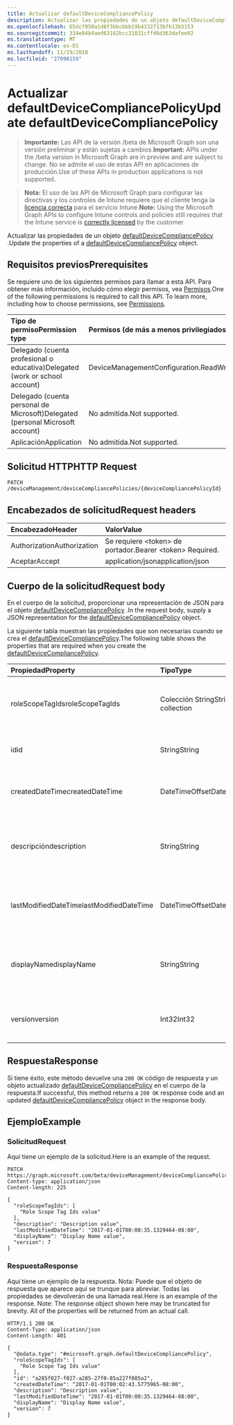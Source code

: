 ```yaml
---
title: Actualizar defaultDeviceCompliancePolicy
description: Actualizar las propiedades de un objeto defaultDeviceCompliancePolicy.
ms.openlocfilehash: 65dcf950a1d8f3bbcbbb19b4132713bfb13b5153
ms.sourcegitcommit: 334e84b4aed63162bcc31831cffd6d363dafee02
ms.translationtype: MT
ms.contentlocale: es-ES
ms.lasthandoff: 11/29/2018
ms.locfileid: "27090159"
---
```

# <a name="update-defaultdevicecompliancepolicy"></a><span data-ttu-id="ba362-103">Actualizar defaultDeviceCompliancePolicy</span><span class="sxs-lookup"><span data-stu-id="ba362-103">Update defaultDeviceCompliancePolicy</span></span>

> <span data-ttu-id="ba362-104">**Importante:** Las API de la versión /beta de Microsoft Graph son una versión preliminar y están sujetas a cambios.</span><span class="sxs-lookup"><span data-stu-id="ba362-104">**Important:** APIs under the /beta version in Microsoft Graph are in preview and are subject to change.</span></span> <span data-ttu-id="ba362-105">No se admite el uso de estas API en aplicaciones de producción.</span><span class="sxs-lookup"><span data-stu-id="ba362-105">Use of these APIs in production applications is not supported.</span></span>

> <span data-ttu-id="ba362-106">**Nota:** El uso de las API de Microsoft Graph para configurar las directivas y los controles de Intune requiere que el cliente tenga la [licencia correcta](https://go.microsoft.com/fwlink/?linkid=839381) para el servicio Intune.</span><span class="sxs-lookup"><span data-stu-id="ba362-106">**Note:** Using the Microsoft Graph APIs to configure Intune controls and policies still requires that the Intune service is [correctly licensed](https://go.microsoft.com/fwlink/?linkid=839381) by the customer.</span></span>

<span data-ttu-id="ba362-107">Actualizar las propiedades de un objeto [defaultDeviceCompliancePolicy](../resources/intune-deviceconfig-defaultdevicecompliancepolicy.md) .</span><span class="sxs-lookup"><span data-stu-id="ba362-107">Update the properties of a [defaultDeviceCompliancePolicy](../resources/intune-deviceconfig-defaultdevicecompliancepolicy.md) object.</span></span>
## <a name="prerequisites"></a><span data-ttu-id="ba362-108">Requisitos previos</span><span class="sxs-lookup"><span data-stu-id="ba362-108">Prerequisites</span></span>
<span data-ttu-id="ba362-p102">Se requiere uno de los siguientes permisos para llamar a esta API. Para obtener más información, incluido cómo elegir permisos, vea [Permisos](/graph/permissions-reference).</span><span class="sxs-lookup"><span data-stu-id="ba362-p102">One of the following permissions is required to call this API. To learn more, including how to choose permissions, see [Permissions](/graph/permissions-reference).</span></span>

|<span data-ttu-id="ba362-111">Tipo de permiso</span><span class="sxs-lookup"><span data-stu-id="ba362-111">Permission type</span></span>|<span data-ttu-id="ba362-112">Permisos (de más a menos privilegiados)</span><span class="sxs-lookup"><span data-stu-id="ba362-112">Permissions (from most to least privileged)</span></span>|
|:---|:---|
|<span data-ttu-id="ba362-113">Delegado (cuenta profesional o educativa)</span><span class="sxs-lookup"><span data-stu-id="ba362-113">Delegated (work or school account)</span></span>|<span data-ttu-id="ba362-114">DeviceManagementConfiguration.ReadWrite.All</span><span class="sxs-lookup"><span data-stu-id="ba362-114">DeviceManagementConfiguration.ReadWrite.All</span></span>|
|<span data-ttu-id="ba362-115">Delegado (cuenta personal de Microsoft)</span><span class="sxs-lookup"><span data-stu-id="ba362-115">Delegated (personal Microsoft account)</span></span>|<span data-ttu-id="ba362-116">No admitida.</span><span class="sxs-lookup"><span data-stu-id="ba362-116">Not supported.</span></span>|
|<span data-ttu-id="ba362-117">Aplicación</span><span class="sxs-lookup"><span data-stu-id="ba362-117">Application</span></span>|<span data-ttu-id="ba362-118">No admitida.</span><span class="sxs-lookup"><span data-stu-id="ba362-118">Not supported.</span></span>|

## <a name="http-request"></a><span data-ttu-id="ba362-119">Solicitud HTTP</span><span class="sxs-lookup"><span data-stu-id="ba362-119">HTTP Request</span></span>
<!-- {
  "blockType": "ignored"
}
-->
``` http
PATCH /deviceManagement/deviceCompliancePolicies/{deviceCompliancePolicyId}
```

## <a name="request-headers"></a><span data-ttu-id="ba362-120">Encabezados de solicitud</span><span class="sxs-lookup"><span data-stu-id="ba362-120">Request headers</span></span>
|<span data-ttu-id="ba362-121">Encabezado</span><span class="sxs-lookup"><span data-stu-id="ba362-121">Header</span></span>|<span data-ttu-id="ba362-122">Valor</span><span class="sxs-lookup"><span data-stu-id="ba362-122">Value</span></span>|
|:---|:---|
|<span data-ttu-id="ba362-123">Authorization</span><span class="sxs-lookup"><span data-stu-id="ba362-123">Authorization</span></span>|<span data-ttu-id="ba362-124">Se requiere &lt;token&gt; de portador.</span><span class="sxs-lookup"><span data-stu-id="ba362-124">Bearer &lt;token&gt; Required.</span></span>|
|<span data-ttu-id="ba362-125">Aceptar</span><span class="sxs-lookup"><span data-stu-id="ba362-125">Accept</span></span>|<span data-ttu-id="ba362-126">application/json</span><span class="sxs-lookup"><span data-stu-id="ba362-126">application/json</span></span>|

## <a name="request-body"></a><span data-ttu-id="ba362-127">Cuerpo de la solicitud</span><span class="sxs-lookup"><span data-stu-id="ba362-127">Request body</span></span>
<span data-ttu-id="ba362-128">En el cuerpo de la solicitud, proporcionar una representación de JSON para el objeto [defaultDeviceCompliancePolicy](../resources/intune-deviceconfig-defaultdevicecompliancepolicy.md) .</span><span class="sxs-lookup"><span data-stu-id="ba362-128">In the request body, supply a JSON representation for the [defaultDeviceCompliancePolicy](../resources/intune-deviceconfig-defaultdevicecompliancepolicy.md) object.</span></span>

<span data-ttu-id="ba362-129">La siguiente tabla muestran las propiedades que son necesarias cuando se crea el [defaultDeviceCompliancePolicy](../resources/intune-deviceconfig-defaultdevicecompliancepolicy.md).</span><span class="sxs-lookup"><span data-stu-id="ba362-129">The following table shows the properties that are required when you create the [defaultDeviceCompliancePolicy](../resources/intune-deviceconfig-defaultdevicecompliancepolicy.md).</span></span>

|<span data-ttu-id="ba362-130">Propiedad</span><span class="sxs-lookup"><span data-stu-id="ba362-130">Property</span></span>|<span data-ttu-id="ba362-131">Tipo</span><span class="sxs-lookup"><span data-stu-id="ba362-131">Type</span></span>|<span data-ttu-id="ba362-132">Descripción</span><span class="sxs-lookup"><span data-stu-id="ba362-132">Description</span></span>|
|:---|:---|:---|
|<span data-ttu-id="ba362-133">roleScopeTagIds</span><span class="sxs-lookup"><span data-stu-id="ba362-133">roleScopeTagIds</span></span>|<span data-ttu-id="ba362-134">Colección String</span><span class="sxs-lookup"><span data-stu-id="ba362-134">String collection</span></span>|<span data-ttu-id="ba362-135">Lista de etiquetas de ámbito para esta instancia de entidad.</span><span class="sxs-lookup"><span data-stu-id="ba362-135">List of Scope Tags for this Entity instance.</span></span> <span data-ttu-id="ba362-136">Heredado de [deviceCompliancePolicy](../resources/intune-deviceconfig-devicecompliancepolicy.md).</span><span class="sxs-lookup"><span data-stu-id="ba362-136">Inherited from [deviceCompliancePolicy](../resources/intune-deviceconfig-devicecompliancepolicy.md)</span></span>|
|<span data-ttu-id="ba362-137">id</span><span class="sxs-lookup"><span data-stu-id="ba362-137">id</span></span>|<span data-ttu-id="ba362-138">String</span><span class="sxs-lookup"><span data-stu-id="ba362-138">String</span></span>|<span data-ttu-id="ba362-139">Clave de la entidad.</span><span class="sxs-lookup"><span data-stu-id="ba362-139">Key of the entity.</span></span> <span data-ttu-id="ba362-140">Heredado de [deviceCompliancePolicy](../resources/intune-deviceconfig-devicecompliancepolicy.md).</span><span class="sxs-lookup"><span data-stu-id="ba362-140">Inherited from [deviceCompliancePolicy](../resources/intune-deviceconfig-devicecompliancepolicy.md)</span></span>|
|<span data-ttu-id="ba362-141">createdDateTime</span><span class="sxs-lookup"><span data-stu-id="ba362-141">createdDateTime</span></span>|<span data-ttu-id="ba362-142">DateTimeOffset</span><span class="sxs-lookup"><span data-stu-id="ba362-142">DateTimeOffset</span></span>|<span data-ttu-id="ba362-143">Fecha y hora en la que se creó el objeto.</span><span class="sxs-lookup"><span data-stu-id="ba362-143">DateTime the object was created.</span></span> <span data-ttu-id="ba362-144">Heredado de [deviceCompliancePolicy](../resources/intune-deviceconfig-devicecompliancepolicy.md).</span><span class="sxs-lookup"><span data-stu-id="ba362-144">Inherited from [deviceCompliancePolicy](../resources/intune-deviceconfig-devicecompliancepolicy.md)</span></span>|
|<span data-ttu-id="ba362-145">descripción</span><span class="sxs-lookup"><span data-stu-id="ba362-145">description</span></span>|<span data-ttu-id="ba362-146">String</span><span class="sxs-lookup"><span data-stu-id="ba362-146">String</span></span>|<span data-ttu-id="ba362-147">Descripción proporcionada por el administrador de la configuración del dispositivo.</span><span class="sxs-lookup"><span data-stu-id="ba362-147">Admin provided description of the Device Configuration.</span></span> <span data-ttu-id="ba362-148">Heredado de [deviceCompliancePolicy](../resources/intune-deviceconfig-devicecompliancepolicy.md).</span><span class="sxs-lookup"><span data-stu-id="ba362-148">Inherited from [deviceCompliancePolicy](../resources/intune-deviceconfig-devicecompliancepolicy.md)</span></span>|
|<span data-ttu-id="ba362-149">lastModifiedDateTime</span><span class="sxs-lookup"><span data-stu-id="ba362-149">lastModifiedDateTime</span></span>|<span data-ttu-id="ba362-150">DateTimeOffset</span><span class="sxs-lookup"><span data-stu-id="ba362-150">DateTimeOffset</span></span>|<span data-ttu-id="ba362-151">Fecha y hora en la que se modificó el objeto por última vez.</span><span class="sxs-lookup"><span data-stu-id="ba362-151">DateTime the object was last modified.</span></span> <span data-ttu-id="ba362-152">Heredado de [deviceCompliancePolicy](../resources/intune-deviceconfig-devicecompliancepolicy.md).</span><span class="sxs-lookup"><span data-stu-id="ba362-152">Inherited from [deviceCompliancePolicy](../resources/intune-deviceconfig-devicecompliancepolicy.md)</span></span>|
|<span data-ttu-id="ba362-153">displayName</span><span class="sxs-lookup"><span data-stu-id="ba362-153">displayName</span></span>|<span data-ttu-id="ba362-154">String</span><span class="sxs-lookup"><span data-stu-id="ba362-154">String</span></span>|<span data-ttu-id="ba362-155">Nombre proporcionado por el administrador de la configuración del dispositivo.</span><span class="sxs-lookup"><span data-stu-id="ba362-155">Admin provided name of the device configuration.</span></span> <span data-ttu-id="ba362-156">Heredado de [deviceCompliancePolicy](../resources/intune-deviceconfig-devicecompliancepolicy.md).</span><span class="sxs-lookup"><span data-stu-id="ba362-156">Inherited from [deviceCompliancePolicy](../resources/intune-deviceconfig-devicecompliancepolicy.md)</span></span>|
|<span data-ttu-id="ba362-157">version</span><span class="sxs-lookup"><span data-stu-id="ba362-157">version</span></span>|<span data-ttu-id="ba362-158">Int32</span><span class="sxs-lookup"><span data-stu-id="ba362-158">Int32</span></span>|<span data-ttu-id="ba362-159">Versión de la configuración del dispositivo.</span><span class="sxs-lookup"><span data-stu-id="ba362-159">Version of the device configuration.</span></span> <span data-ttu-id="ba362-160">Heredado de [deviceCompliancePolicy](../resources/intune-deviceconfig-devicecompliancepolicy.md).</span><span class="sxs-lookup"><span data-stu-id="ba362-160">Inherited from [deviceCompliancePolicy](../resources/intune-deviceconfig-devicecompliancepolicy.md)</span></span>|



## <a name="response"></a><span data-ttu-id="ba362-161">Respuesta</span><span class="sxs-lookup"><span data-stu-id="ba362-161">Response</span></span>
<span data-ttu-id="ba362-162">Si tiene éxito, este método devuelve una `200 OK` código de respuesta y un objeto actualizado [defaultDeviceCompliancePolicy](../resources/intune-deviceconfig-defaultdevicecompliancepolicy.md) en el cuerpo de la respuesta.</span><span class="sxs-lookup"><span data-stu-id="ba362-162">If successful, this method returns a `200 OK` response code and an updated [defaultDeviceCompliancePolicy](../resources/intune-deviceconfig-defaultdevicecompliancepolicy.md) object in the response body.</span></span>

## <a name="example"></a><span data-ttu-id="ba362-163">Ejemplo</span><span class="sxs-lookup"><span data-stu-id="ba362-163">Example</span></span>
### <a name="request"></a><span data-ttu-id="ba362-164">Solicitud</span><span class="sxs-lookup"><span data-stu-id="ba362-164">Request</span></span>
<span data-ttu-id="ba362-165">Aquí tiene un ejemplo de la solicitud.</span><span class="sxs-lookup"><span data-stu-id="ba362-165">Here is an example of the request.</span></span>
``` http
PATCH https://graph.microsoft.com/beta/deviceManagement/deviceCompliancePolicies/{deviceCompliancePolicyId}
Content-type: application/json
Content-length: 225

{
  "roleScopeTagIds": [
    "Role Scope Tag Ids value"
  ],
  "description": "Description value",
  "lastModifiedDateTime": "2017-01-01T00:00:35.1329464-08:00",
  "displayName": "Display Name value",
  "version": 7
}
```

### <a name="response"></a><span data-ttu-id="ba362-166">Respuesta</span><span class="sxs-lookup"><span data-stu-id="ba362-166">Response</span></span>
<span data-ttu-id="ba362-p110">Aquí tiene un ejemplo de la respuesta. Nota: Puede que el objeto de respuesta que aparece aquí se trunque para abreviar. Todas las propiedades se devolverán de una llamada real.</span><span class="sxs-lookup"><span data-stu-id="ba362-p110">Here is an example of the response. Note: The response object shown here may be truncated for brevity. All of the properties will be returned from an actual call.</span></span>
``` http
HTTP/1.1 200 OK
Content-Type: application/json
Content-Length: 401

{
  "@odata.type": "#microsoft.graph.defaultDeviceCompliancePolicy",
  "roleScopeTagIds": [
    "Role Scope Tag Ids value"
  ],
  "id": "a285f027-f027-a285-27f0-85a227f085a2",
  "createdDateTime": "2017-01-01T00:02:43.5775965-08:00",
  "description": "Description value",
  "lastModifiedDateTime": "2017-01-01T00:00:35.1329464-08:00",
  "displayName": "Display Name value",
  "version": 7
}
```





